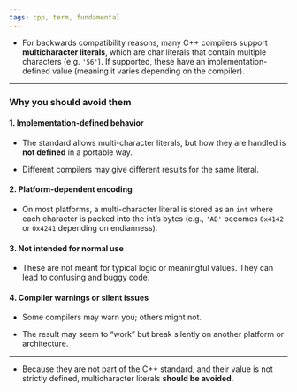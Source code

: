 ```yaml
---
tags: cpp, term, fundamental
---
```


- For backwards compatibility reasons, many C++ compilers support **multicharacter literals**, which are char literals that contain multiple characters (e.g. `'56'`). If supported, these have an implementation-defined value (meaning it varies depending on the compiler). 

---

### Why you should avoid them

#### 1. **Implementation-defined behavior**

- The standard allows multi-character literals, but how they are handled is **not defined** in a portable way.
    
- Different compilers may give different results for the same literal.
    

#### 2. **Platform-dependent encoding**

- On most platforms, a multi-character literal is stored as an `int` where each character is packed into the int’s bytes (e.g., `'AB'` becomes `0x4142` or `0x4241` depending on endianness).
    

#### 3. **Not intended for normal use**

- These are not meant for typical logic or meaningful values. They can lead to confusing and buggy code.
    

#### 4. **Compiler warnings or silent issues**

- Some compilers may warn you; others might not.
    
- The result may seem to “work” but break silently on another platform or architecture.
    

---
- Because they are not part of the C++ standard, and their value is not strictly defined, multicharacter literals **should be avoided**.